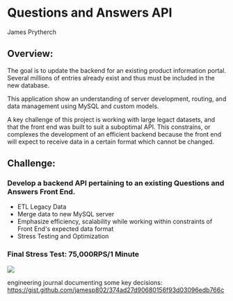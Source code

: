 # Questions and Answers API
James Prytherch

## Overview:

The goal is to update the backend for an existing product information portal. Several millions of entries already exist and thus must be included in the new database.

This application show an understanding of server development, routing, and data management using MySQL and custom models.

A key challenge of this project is working with large legact datasets, and that the front end was built to suit a suboptimal API.  This constrains, or complexes the development of an efficient backend because the front end will expect to receive data in a certain format which cannot be changed.

## Challenge:
### Develop a backend API pertaining to an existing Questions and Answers Front End.

- ETL Legacy Data
- Merge data to new MySQL server
- Emphasize efficiency, scalability while working within constraints of Front End's expected data format
- Stress Testing and Optimization

### Final Stress Test: 75,000RPS/1 Minute

<img src="https://imgur.com/76PWwJf.png"/>


engineering journal documenting some key decisions:
https://gist.github.com/jamesp802/374ad27d90680156f93d03096edb766c
